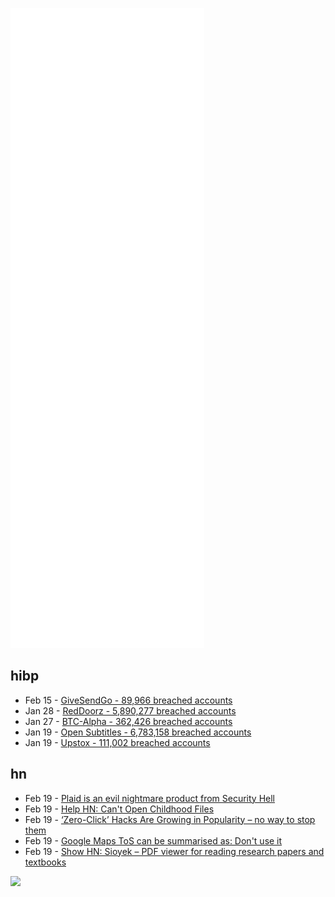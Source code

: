 ![Metrics](https://raw.githubusercontent.com/phixion/phixion/master/metrics.svg)

## hibp

<!--
for https://github.com/phixion/phixion/blob/main/.github/workflows/feeds.yml
-->
<!--START_SECTION:haveibeenpwnd-->
- Feb 15 - [GiveSendGo - 89,966 breached accounts](https://haveibeenpwned.com/PwnedWebsites#GiveSendGo)
- Jan 28 - [RedDoorz - 5,890,277 breached accounts](https://haveibeenpwned.com/PwnedWebsites#RedDoorz)
- Jan 27 - [BTC-Alpha - 362,426 breached accounts](https://haveibeenpwned.com/PwnedWebsites#BTCAlpha)
- Jan 19 - [Open Subtitles - 6,783,158 breached accounts](https://haveibeenpwned.com/PwnedWebsites#OpenSubtitles)
- Jan 19 - [Upstox - 111,002 breached accounts](https://haveibeenpwned.com/PwnedWebsites#Upstox)
<!--END_SECTION:haveibeenpwnd-->

## hn

<!--
for https://github.com/phixion/phixion/blob/main/.github/workflows/feeds.yml
-->
<!--START_SECTION:hn-->
- Feb 19 - [Plaid is an evil nightmare product from Security Hell](https://drewdevault.com/2022/02/19/Plaid-is-an-evil-nightmare-product.html)
- Feb 19 - [Help HN: Can't Open Childhood Files](https://news.ycombinator.com/item?id=30396042)
- Feb 19 - [‘Zero-Click’ Hacks Are Growing in Popularity – no way to stop them](https://www.bloombergquint.com/technology/-zero-click-hacks-by-nso-group-and-others-growing-in-popularity)
- Feb 19 - [Google Maps ToS can be summarised as: Don't use it](https://twitter.com/pmzakrzewski/status/1494967388428804103)
- Feb 19 - [Show HN: Sioyek – PDF viewer for reading research papers and textbooks](https://github.com/ahrm/sioyek)
<!--END_SECTION:hn-->

<!--
for https://yhype.me
-->
![](https://hit.yhype.me/github/profile?user_id=13013670)
